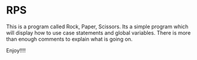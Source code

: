 # RPS

This is a program called Rock, Paper, Scissors. Its a simple program which will display how to use case statements and global variables. There is 
more than enough comments to explain what is going on.

Enjoy!!!!
